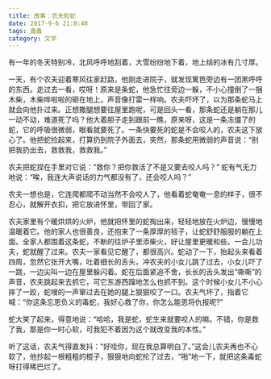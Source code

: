 ```yaml
---
title: 故事：农夫和蛇
date: 2017-9-6 21:8:48
tags: 鑫鑫
category: 文学
---
```

有一年的冬天特别冷，北风呼呼地刮着，大雪纷纷地下着，地上结的冰有几寸厚。

一天，有个农夫迎着寒风往家赶路，他刚走进院子，就发现篱笆旁边有一团黑呼呼的东西。走过去一看，哎呀！原来是条蛇，他急忙往旁边一躲，不小心撞倒了一捆木柴，木柴哗啦啦的砸在地上，声音像打雷一样响。农夫吓坏了，以为那条蛇马上就会向他扑过来。正想撒腿想要往屋里跑呢，可是回头一看，那条蛇还是躺在那儿一动不动，难道死了吗？他大着胆子走到跟前一瞧，原来呀，这是一条冻僵了的蛇，它的呼吸很微弱，眼看就要死了。一条快要死的蛇是不会咬人的，农夫这下放心了。他把蛇捡起来，打算扔到院子外面去，突然，那条蛇用微弱的声音说：“别把我扔出去，救救我，救救我。”

农夫把蛇捏在手里对它说：“救你？把你救活了不是又要去咬人吗？” 蛇有气无力地说：“唉，我连大声说话的力气都没有了，还会咬人吗？”

农夫一想也是，它连爬都爬不动当然不会咬人了，他看着蛇奄奄一息的样子，很不忍心，就解开衣扣，把它放进怀里，带回了家。

农夫家里有个暖烘烘的火炉，他就把怀里的蛇掏出来，轻轻地放在火炉边，慢慢地温暖着它。他的家人也很善良，还抱来了一条厚厚的毯子，让蛇舒舒服服的躺在上面。全家人都围着这条蛇，不断的往炉子里添柴火，好让屋里更暖和些。一会儿功夫，蛇就醒了过来。农夫一家看见它醒了，都很高兴。蛇动了一下，抬起头来看着四周，忽然它张开大嘴，吐着细长的舌头，冲农夫的小女儿跳了过去，小女儿吓了一跳，一边尖叫一边在屋里躲闪着。蛇在后面紧追不舍，长长的舌头发出“嘶嘶”的声音，农夫跳起来去抓它，可它东游西蹿地怎么也抓不到。这个时候小女儿不小心摔了一跤，蛇嗖的一声窜过去在她的腿上狠狠咬了一口。农夫气坏了，指着它喊：“你这条忘恩负义的毒蛇，我好心救了你，你怎么能恩将仇报呢?”

蛇大笑了起来，得意地说：“哈哈，我是蛇，蛇生来就要咬人的嘛。不错，你是救了我，那是你一时心软，可我犯不着因为这个就改变我的本性。”

听了这话，农夫气得直发抖：“好哇你，现在我总算明白了。”这会儿农夫再也不心软了，他抄起一根粗粗的棍子，狠狠地向蛇抡了过去，“啪”地一下，就把这条毒蛇呀打得稀巴烂了。
